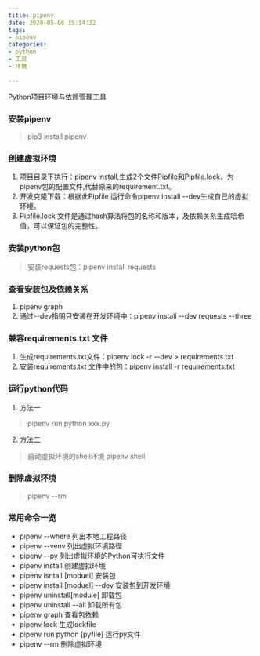 ```yaml
---
title: pipenv
date: 2020-05-08 15:14:32
tags:
- pipenv
categories:
- python
- 工具
- 环境

---
```


Python项目环境与依赖管理工具

<!-- more -->

### 安装pipenv
> pip3 install pipenv

### 创建虚拟环境
1. 项目目录下执行：pipenv install,生成2个文件Pipfile和Pipfile.lock，为pipenv包的配置文件,代替原来的requirement.txt。
2. 开发克隆下载：根据此Pipfile 运行命令pipenv install --dev生成自己的虚拟环境。
3. Pipfile.lock 文件是通过hash算法将包的名称和版本，及依赖关系生成哈希值，可以保证包的完整性。

### 安装python包
> 安装requests包：pipenv install requests

### 查看安装包及依赖关系
1. pipenv graph
2. 通过--dev指明只安装在开发环境中：pipenv install --dev requests --three

### 兼容requirements.txt 文件
1. 生成requirements.txt文件：pipenv lock -r --dev > requirements.txt
2. 安装requirements.txt 文件中的包：pipenv install -r requirements.txt

### 运行python代码

1. 方法一
> pipenv run python xxx.py

2. 方法二
> 启动虚拟环境的shell环境
> pipenv shell

### 删除虚拟环境
> pipenv --rm

### 常用命令一览
* pipenv --where                 			列出本地工程路径
* pipenv --venv                  	     	 列出虚拟环境路径
* pipenv --py                    			    列出虚拟环境的Python可执行文件
* pipenv install                 			   创建虚拟环境
* pipenv isntall [moduel]        	   安装包
* pipenv install [moduel] --dev    安装包到开发环境
* pipenv uninstall[module]       	 卸载包
* pipenv uninstall --all         		  卸载所有包
* pipenv graph                   			  查看包依赖
* pipenv lock                    			    生成lockfile
* pipenv run python [pyfile]     	运行py文件
* pipenv --rm                    			   删除虚拟环境